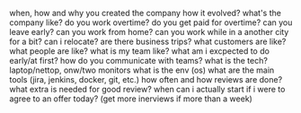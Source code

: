 when, how and why you created the company
how it evolved?
what's the company like?
do you work overtime?
do you get paid for overtime?
can you leave early?
can you work from home?
can you work while in a another city for a bit?
can i relocate?
are there business trips?
what customers are like?
what people are like?
what is my team like?
what am i excpected to do early/at first?
how do you communicate with teams?
what is the tech? laptop/nettop, onw/two monitors
what is the env (os)
what are the main tools (jira, jenkins, docker, git, etc.)
how often and how reviews are done?
what extra is needed for good review?
when can i actually start if i were to agree to an offer today? (get more inerviews if more than a week)
